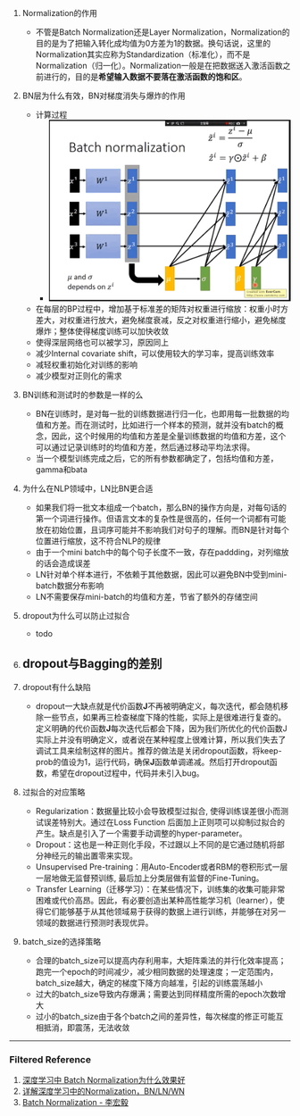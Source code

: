 1. Normalization的作用
    - 不管是Batch Normalization还是Layer Normalization，Normalization的目的是为了把输入转化成均值为0方差为1的数据。换句话说，这里的Normalization其实应称为Standardization（标准化），而不是Normalization（归一化）。Normalization一般是在把数据送入激活函数之前进行的，目的是**希望输入数据不要落在激活函数的饱和区**。

1. BN层为什么有效，BN对梯度消失与爆炸的作用
    - 计算过程
        - ![bn](pics/batch-norm.png)
    - 在每层的BP过程中，增加基于标准差的矩阵对权重进行缩放：权重小时方差大，对权重进行放大，避免梯度衰减，反之对权重进行缩小，避免梯度爆炸；整体使得梯度训练可以加快收敛
    - 使得深层网络也可以被学习，原因同上
    - 减少Internal covariate shift，可以使用较大的学习率，提高训练效率
    - 减轻权重初始化对训练的影响
    - 减少模型对正则化的需求

2. BN训练和测试时的参数是一样的么
    - BN在训练时，是对每一批的训练数据进行归一化，也即用每一批数据的均值和方差。而在测试时，比如进行一个样本的预测，就并没有batch的概念，因此，这个时候用的均值和方差是全量训练数据的均值和方差，这个可以通过记录训练时的均值和方差，然后通过移动平均法求得。
    - 当一个模型训练完成之后，它的所有参数都确定了，包括均值和方差，gamma和bata

3. 为什么在NLP领域中，LN比BN更合适
    - 如果我们将一批文本组成一个batch，那么BN的操作方向是，对每句话的第一个词进行操作。但语言文本的复杂性是很高的，任何一个词都有可能放在初始位置，且词序可能并不影响我们对句子的理解。而BN是针对每个位置进行缩放，这不符合NLP的规律
    - 由于一个mini batch中的每个句子长度不一致，存在paddding，对列缩放的话会造成误差
    - LN针对单个样本进行，不依赖于其他数据，因此可以避免BN中受到mini-batch数据分布影响
    - LN不需要保存mini-batch的均值和方差，节省了额外的存储空间
   
5. dropout为什么可以防止过拟合
    - todo

6. dropout与Bagging的差别
    - 
    
7. dropout有什么缺陷
    - dropout一大缺点就是代价函数**J**不再被明确定义，每次迭代，都会随机移除一些节点，如果再三检查梯度下降的性能，实际上是很难进行复查的。定义明确的代价函数**J**每次迭代后都会下降，因为我们所优化的代价函数J实际上并没有明确定义，或者说在某种程度上很难计算，所以我们失去了调试工具来绘制这样的图片。推荐的做法是关闭dropout函数，将keep-prob的值设为1，运行代码，确保**J**函数单调递减。然后打开dropout函数，希望在dropout过程中，代码并未引入bug。
    
5. 过拟合的对应策略
	- Regularization：数据量比较小会导致模型过拟合, 使得训练误差很小而测试误差特别大。通过在Loss Function 后面加上正则项可以抑制过拟合的产生。缺点是引入了一个需要手动调整的hyper-parameter。
	- Dropout：这也是一种正则化手段，不过跟以上不同的是它通过随机将部分神经元的输出置零来实现。
	- Unsupervised Pre-training：用Auto-Encoder或者RBM的卷积形式一层一层地做无监督预训练, 最后加上分类层做有监督的Fine-Tuning。
	- Transfer Learning（迁移学习）：在某些情况下，训练集的收集可能非常困难或代价高昂。因此，有必要创造出某种高性能学习机（learner），使得它们能够基于从其他领域易于获得的数据上进行训练，并能够在对另一领域的数据进行预测时表现优异。
	
7. batch_size的选择策略
    - 合理的batch_size可以提高内存利用率，大矩阵乘法的并行化效率提高；跑完一个epoch的时间减少，减少相同数据的处理速度；一定范围内，batch_size越大，确定的梯度下降方向越准，引起的训练震荡越小
    - 过大的batch_size导致内存爆满；需要达到同样精度所需的epoch次数增大
    - 过小的batch_size由于各个batch之间的差异性，每次梯度的修正可能互相抵消，即震荡，无法收敛

---
### Filtered Reference
1. [深度学习中 Batch Normalization为什么效果好](https://www.zhihu.com/question/38102762/answer/391649040)
2. [详解深度学习中的Normalization，BN/LN/WN](https://zhuanlan.zhihu.com/p/33173246)
3. [Batch Normalization - 李宏毅](https://www.bilibili.com/video/BV1bx411V798?from=search&seid=7639508923003539273)